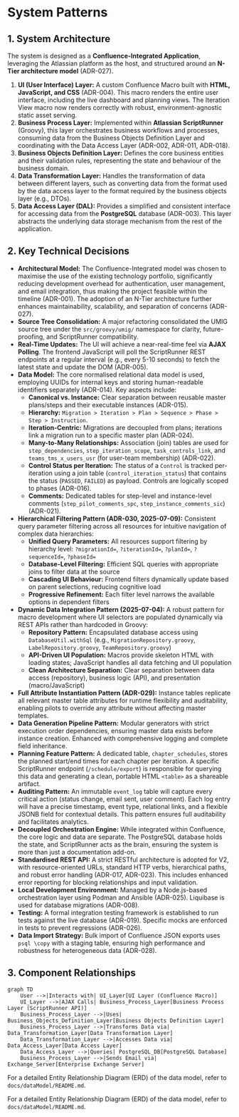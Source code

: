 # System Patterns

## 1. System Architecture

The system is designed as a **Confluence-Integrated Application**, leveraging the Atlassian platform as the host, and structured around an **N-Tier architecture model** (ADR-027).

1. **UI (User Interface) Layer:** A custom Confluence Macro built with **HTML, JavaScript, and CSS** (ADR-004). This macro renders the entire user interface, including the live dashboard and planning views. The Iteration View macro now renders correctly with robust, environment-agnostic static asset serving.
2. **Business Process Layer:** Implemented within **Atlassian ScriptRunner** (Groovy), this layer orchestrates business workflows and processes, consuming data from the Business Objects Definition Layer and coordinating with the Data Access Layer (ADR-002, ADR-011, ADR-018).
3. **Business Objects Definition Layer:** Defines the core business entities and their validation rules, representing the state and behaviour of the business domain.
4. **Data Transformation Layer:** Handles the transformation of data between different layers, such as converting data from the format used by the data access layer to the format required by the business objects layer (e.g., DTOs).
5. **Data Access Layer (DAL):** Provides a simplified and consistent interface for accessing data from the **PostgreSQL** database (ADR-003). This layer abstracts the underlying data storage mechanism from the rest of the application.

## 2. Key Technical Decisions

* **Architectural Model:** The Confluence-Integrated model was chosen to maximise the use of the existing technology portfolio, significantly reducing development overhead for authentication, user management, and email integration, thus making the project feasible within the timeline (ADR-001). The adoption of an N-Tier architecture further enhances maintainability, scalability, and separation of concerns (ADR-027).
* **Source Tree Consolidation:** A major refactoring consolidated the UMIG source tree under the `src/groovy/umig/` namespace for clarity, future-proofing, and ScriptRunner compatibility.
* **Real-Time Updates:** The UI will achieve a near-real-time feel via **AJAX Polling**. The frontend JavaScript will poll the ScriptRunner REST endpoints at a regular interval (e.g., every 5-10 seconds) to fetch the latest state and update the DOM (ADR-005).
* **Data Model:** The core normalised relational data model is used, employing UUIDs for internal keys and storing human-readable identifiers separately (ADR-014). Key aspects include:
  * **Canonical vs. Instance:** Clear separation between reusable master plans/steps and their executable instances (ADR-015).
  * **Hierarchy:** `Migration > Iteration > Plan > Sequence > Phase > Step > Instruction`.
  * **Iteration-Centric:** Migrations are decoupled from plans; iterations link a migration run to a specific master plan (ADR-024).
  * **Many-to-Many Relationships:** Association (join) tables are used for `step_dependencies`, `step_iteration_scope`, `task_controls_link`, and `teams_tms_x_users_usr` (for user-team membership) (ADR-022).
  * **Control Status per Iteration:** The status of a `Control` is tracked per-iteration using a join table (`control_iteration_status`) that contains the status (`PASSED`, `FAILED`) as payload. Controls are logically scoped to phases (ADR-016).
  * **Comments:** Dedicated tables for step-level and instance-level comments (`step_pilot_comments_spc`, `step_instance_comments_sic`) (ADR-021).
* **Hierarchical Filtering Pattern (ADR-030, 2025-07-09):** Consistent query parameter filtering across all resources for intuitive navigation of complex data hierarchies:
  * **Unified Query Parameters:** All resources support filtering by hierarchy level: `?migrationId=`, `?iterationId=`, `?planId=`, `?sequenceId=`, `?phaseId=`
  * **Database-Level Filtering:** Efficient SQL queries with appropriate joins to filter data at the source
  * **Cascading UI Behaviour:** Frontend filters dynamically update based on parent selections, reducing cognitive load
  * **Progressive Refinement:** Each filter level narrows the available options in dependent filters
* **Dynamic Data Integration Pattern (2025-07-04):** A robust pattern for macro development where UI selectors are populated dynamically via REST APIs rather than hardcoded in Groovy:
  * **Repository Pattern:** Encapsulated database access using `DatabaseUtil.withSql` (e.g., `MigrationRepository.groovy`, `LabelRepository.groovy`, `TeamRepository.groovy`)
  * **API-Driven UI Population:** Macros provide skeleton HTML with loading states; JavaScript handles all data fetching and UI population
  * **Clean Architecture Separation:** Clear separation between data access (repository), business logic (API), and presentation (macro/JavaScript)
* **Full Attribute Instantiation Pattern (ADR-029):** Instance tables replicate all relevant master table attributes for runtime flexibility and auditability, enabling pilots to override any attribute without affecting master templates.
* **Data Generation Pipeline Pattern:** Modular generators with strict execution order dependencies, ensuring master data exists before instance creation. Enhanced with comprehensive logging and complete field inheritance.
* **Planning Feature Pattern:** A dedicated table, `chapter_schedules`, stores the planned start/end times for each chapter per iteration. A specific ScriptRunner endpoint (`/schedule/export`) is responsible for querying this data and generating a clean, portable HTML `<table>` as a shareable artifact.
* **Auditing Pattern:** An immutable `event_log` table will capture every critical action (status change, email sent, user comment). Each log entry will have a precise timestamp, event type, relational links, and a flexible JSONB field for contextual details. This pattern ensures full auditability and facilitates analytics.
* **Decoupled Orchestration Engine:** While integrated within Confluence, the core logic and data are separate. The PostgreSQL database holds the state, and ScriptRunner acts as the brain, ensuring the system is more than just a documentation add-on.
* **Standardised REST API:** A strict RESTful architecture is adopted for V2, with resource-oriented URLs, standard HTTP verbs, hierarchical paths, and robust error handling (ADR-017, ADR-023). This includes enhanced error reporting for blocking relationships and input validation.
* **Local Development Environment:** Managed by a Node.js-based orchestration layer using Podman and Ansible (ADR-025). Liquibase is used for database migrations (ADR-008).
* **Testing:** A formal integration testing framework is established to run tests against the live database (ADR-019). Specific mocks are enforced in tests to prevent regressions (ADR-026).
* **Data Import Strategy:** Bulk import of Confluence JSON exports uses `psql \copy` with a staging table, ensuring high performance and robustness for heterogeneous data (ADR-028).

## 3. Component Relationships

```mermaid
graph TD
    User -->|Interacts with| UI_Layer[UI Layer (Confluence Macro)]
    UI_Layer -->|AJAX Calls| Business_Process_Layer[Business Process Layer (ScriptRunner API)]
    Business_Process_Layer -->|Uses| Business_Objects_Definition_Layer[Business Objects Definition Layer]
    Business_Process_Layer -->|Transforms Data via| Data_Transformation_Layer[Data Transformation Layer]
    Data_Transformation_Layer -->|Accesses Data via| Data_Access_Layer[Data Access Layer]
    Data_Access_Layer -->|Queries| PostgreSQL_DB[PostgreSQL Database]
    Business_Process_Layer -->|Sends Email via| Exchange_Server[Enterprise Exchange Server]
```

For a detailed Entity Relationship Diagram (ERD) of the data model, refer to `docs/dataModel/README.md`.

For a detailed Entity Relationship Diagram (ERD) of the data model, refer to `docs/dataModel/README.md`.
